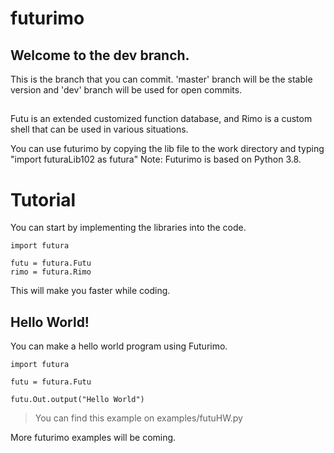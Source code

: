 # futurimo

## Welcome to the dev branch.

This is the branch that you can commit. 'master' branch will be the stable version and 'dev' branch will be used for open commits.

## 

Futu is an extended customized function database, and Rimo is a custom shell that can be used in various situations.

You can use futurimo by copying the lib file to the work directory and typing "import futuraLib102 as futura"
Note: Futurimo is based on Python 3.8.

# Tutorial

You can start by implementing the libraries into the code.

```
import futura

futu = futura.Futu
rimo = futura.Rimo
```

This will make you faster while coding.

## Hello World!

You can make a hello world program using Futurimo.

```
import futura

futu = futura.Futu

futu.Out.output("Hello World")
```
> You can find this example on examples/futuHW.py

More futurimo examples will be coming.
